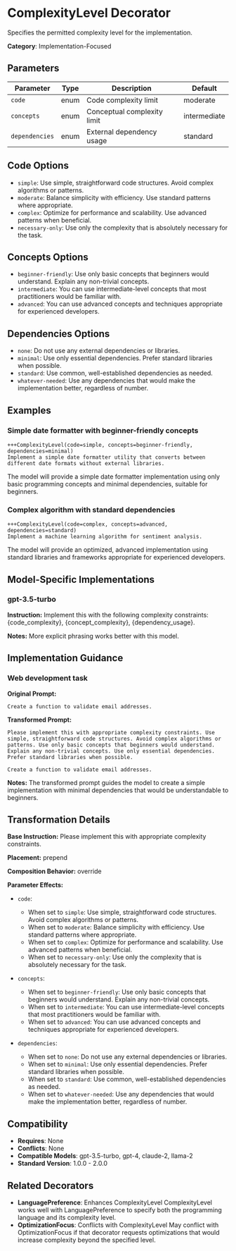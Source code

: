 # ComplexityLevel Decorator

Specifies the permitted complexity level for the implementation.

**Category**: Implementation-Focused

## Parameters

| Parameter | Type | Description | Default |
|-----------|------|-------------|--------|
| `code` | enum | Code complexity limit | moderate |
| `concepts` | enum | Conceptual complexity limit | intermediate |
| `dependencies` | enum | External dependency usage | standard |

## Code Options

- `simple`: Use simple, straightforward code structures. Avoid complex algorithms or patterns.
- `moderate`: Balance simplicity with efficiency. Use standard patterns where appropriate.
- `complex`: Optimize for performance and scalability. Use advanced patterns when beneficial.
- `necessary-only`: Use only the complexity that is absolutely necessary for the task.

## Concepts Options

- `beginner-friendly`: Use only basic concepts that beginners would understand. Explain any non-trivial concepts.
- `intermediate`: You can use intermediate-level concepts that most practitioners would be familiar with.
- `advanced`: You can use advanced concepts and techniques appropriate for experienced developers.

## Dependencies Options

- `none`: Do not use any external dependencies or libraries.
- `minimal`: Use only essential dependencies. Prefer standard libraries when possible.
- `standard`: Use common, well-established dependencies as needed.
- `whatever-needed`: Use any dependencies that would make the implementation better, regardless of number.

## Examples

### Simple date formatter with beginner-friendly concepts

```
+++ComplexityLevel(code=simple, concepts=beginner-friendly, dependencies=minimal)
Implement a simple date formatter utility that converts between different date formats without external libraries.
```

The model will provide a simple date formatter implementation using only basic programming concepts and minimal dependencies, suitable for beginners.

### Complex algorithm with standard dependencies

```
+++ComplexityLevel(code=complex, concepts=advanced, dependencies=standard)
Implement a machine learning algorithm for sentiment analysis.
```

The model will provide an optimized, advanced implementation using standard libraries and frameworks appropriate for experienced developers.

## Model-Specific Implementations

### gpt-3.5-turbo

**Instruction:** Implement this with the following complexity constraints: {code_complexity}, {concept_complexity}, {dependency_usage}.

**Notes:** More explicit phrasing works better with this model.


## Implementation Guidance

### Web development task

**Original Prompt:**
```
Create a function to validate email addresses.
```

**Transformed Prompt:**
```
Please implement this with appropriate complexity constraints. Use simple, straightforward code structures. Avoid complex algorithms or patterns. Use only basic concepts that beginners would understand. Explain any non-trivial concepts. Use only essential dependencies. Prefer standard libraries when possible.

Create a function to validate email addresses.
```

**Notes:** The transformed prompt guides the model to create a simple implementation with minimal dependencies that would be understandable to beginners.

## Transformation Details

**Base Instruction:** Please implement this with appropriate complexity constraints.

**Placement:** prepend

**Composition Behavior:** override

**Parameter Effects:**

- `code`:
  - When set to `simple`: Use simple, straightforward code structures. Avoid complex algorithms or patterns.
  - When set to `moderate`: Balance simplicity with efficiency. Use standard patterns where appropriate.
  - When set to `complex`: Optimize for performance and scalability. Use advanced patterns when beneficial.
  - When set to `necessary-only`: Use only the complexity that is absolutely necessary for the task.

- `concepts`:
  - When set to `beginner-friendly`: Use only basic concepts that beginners would understand. Explain any non-trivial concepts.
  - When set to `intermediate`: You can use intermediate-level concepts that most practitioners would be familiar with.
  - When set to `advanced`: You can use advanced concepts and techniques appropriate for experienced developers.

- `dependencies`:
  - When set to `none`: Do not use any external dependencies or libraries.
  - When set to `minimal`: Use only essential dependencies. Prefer standard libraries when possible.
  - When set to `standard`: Use common, well-established dependencies as needed.
  - When set to `whatever-needed`: Use any dependencies that would make the implementation better, regardless of number.

## Compatibility

- **Requires**: None
- **Conflicts**: None
- **Compatible Models**: gpt-3.5-turbo, gpt-4, claude-2, llama-2
- **Standard Version**: 1.0.0 - 2.0.0

## Related Decorators

- **LanguagePreference**: Enhances ComplexityLevel ComplexityLevel works well with LanguagePreference to specify both the programming language and its complexity level.
- **OptimizationFocus**: Conflicts with ComplexityLevel May conflict with OptimizationFocus if that decorator requests optimizations that would increase complexity beyond the specified level.
